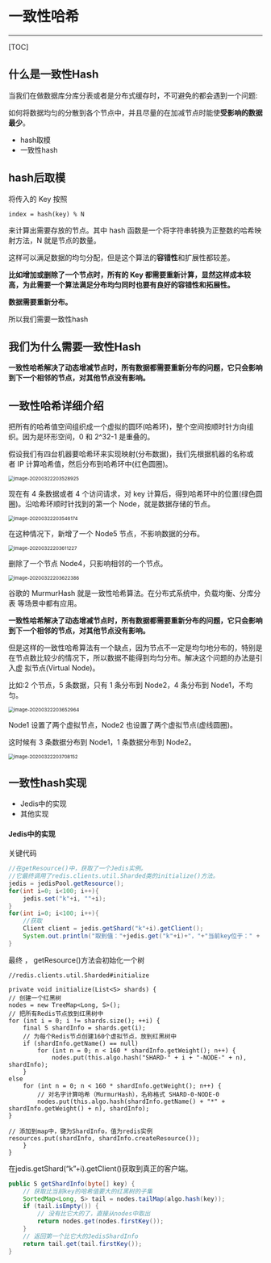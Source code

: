 # 一致性哈希

---

[TOC]

## 什么是一致性Hash

当我们在做数据库分库分表或者是分布式缓存时，不可避免的都会遇到一个问题:

如何将数据均匀的分散到各个节点中，并且尽量的在加减节点时能使**受影响的数据最少**。

- hash取模
- 一致性hash

## hash后取模

将传入的 Key 按照

```
index = hash(key) % N
```

来计算出需要存放的节点。其中 hash 函数是一个将字符串转换为正整数的哈希映射方法，N 就是节点的数量。

这样可以满足数据的均匀分配，但是这个算法的**容错性**和扩展性都较差。

**比如增加或删除了一个节点时，所有的 Key 都需要重新计算，显然这样成本较高，为此需要一个算法满足分布均匀同时也要有良好的容错性和拓展性。**

**数据需要重新分布。** 

所以我们需要一致性hash

## 我们为什么需要一致性Hash

**一致性哈希解决了动态增减节点时，所有数据都需要重新分布的问题，它只会影响 到下一个相邻的节点，对其他节点没有影响。**

## 一致性哈希详细介绍



把所有的哈希值空间组织成一个虚拟的圆环(哈希环)，整个空间按顺时针方向组 织。因为是环形空间，0 和 2^32-1 是重叠的。

假设我们有四台机器要哈希环来实现映射(分布数据)，我们先根据机器的名称或 者 IP 计算哈希值，然后分布到哈希环中(红色圆圈)。

<img src="../../../assets/image-20200322203528925.png" alt="image-20200322203528925" style="zoom: 67%;" />

现在有 4 条数据或者 4 个访问请求，对 key 计算后，得到哈希环中的位置(绿色圆圈)。沿哈希环顺时针找到的第一个 Node，就是数据存储的节点。

<img src="../../../assets/image-20200322203546174.png" alt="image-20200322203546174" style="zoom:67%;" />

在这种情况下，新增了一个 Node5 节点，不影响数据的分布。

<img src="../../../assets/image-20200322203611227.png" alt="image-20200322203611227" style="zoom:67%;" />

删除了一个节点 Node4，只影响相邻的一个节点。

<img src="../../../assets/image-20200322203622386.png" alt="image-20200322203622386" style="zoom:67%;" />



谷歌的 MurmurHash 就是一致性哈希算法。在分布式系统中，负载均衡、分库分表 等场景中都有应用。

**一致性哈希解决了动态增减节点时，所有数据都需要重新分布的问题，它只会影响 到下一个相邻的节点，对其他节点没有影响。**

但是这样的一致性哈希算法有一个缺点，因为节点不一定是均匀地分布的，特别是 在节点数比较少的情况下，所以数据不能得到均匀分布。解决这个问题的办法是引入虚 拟节点(Virtual Node)。

比如:2 个节点，5 条数据，只有 1 条分布到 Node2，4 条分布到 Node1，不均匀。

<img src="../../../assets/image-20200322203652964.png" alt="image-20200322203652964" style="zoom:67%;" />

Node1 设置了两个虚拟节点，Node2 也设置了两个虚拟节点(虚线圆圈)。

这时候有 3 条数据分布到 Node1，1 条数据分布到 Node2。

<img src="../../../assets/image-20200322203708152.png" alt="image-20200322203708152" style="zoom:67%;" />

## 一致性hash实现

- Jedis中的实现
- 其他实现

#### Jedis中的实现

关键代码

```java
//在getResource()中，获取了一个Jedis实例。
//它最终调用了redis.clients.util.Sharded类的initialize()方法。
jedis = jedisPool.getResource();
for(int i=0; i<100; i++){
    jedis.set("k"+i, ""+i);
}
for(int i=0; i<100; i++){
    //获取
    Client client = jedis.getShard("k"+i).getClient();
    System.out.println("取到值："+jedis.get("k"+i)+"，"+"当前key位于：" + client.getHost() + ":" + client.getPort());
}
```

最终 ， getResource()方法会初始化一个树 

```
//redis.clients.util.Sharded#initialize

private void initialize(List<S> shards) {
// 创建一个红黑树
nodes = new TreeMap<Long, S>();
// 把所有Redis节点放到红黑树中
for (int i = 0; i != shards.size(); ++i) {
	final S shardInfo = shards.get(i);
	// 为每个Redis节点创建160个虚拟节点，放到红黑树中
	if (shardInfo.getName() == null) 
		for (int n = 0; n < 160 * shardInfo.getWeight(); n++) {
			nodes.put(this.algo.hash("SHARD-" + i + "-NODE-" + n), shardInfo);
	}
else 
	for (int n = 0; n < 160 * shardInfo.getWeight(); n++) {
		// 对名字计算哈希（MurmurHash），名称格式 SHARD-0-NODE-0
		nodes.put(this.algo.hash(shardInfo.getName() + "*" + shardInfo.getWeight() + n), shardInfo);
}

// 添加到map中，键为ShardInfo，值为redis实例
resources.put(shardInfo, shardInfo.createResource());
	}
}
```

在jedis.getShard(“k”+i).getClient()获取到真正的客户端。

```java
public S getShardInfo(byte[] key) {
    // 获取比当前key的哈希值要大的红黑树的子集
    SortedMap<Long, S> tail = nodes.tailMap(algo.hash(key));
    if (tail.isEmpty()) {
        // 没有比它大的了，直接从nodes中取出
        return nodes.get(nodes.firstKey());
    }
    // 返回第一个比它大的JedisShardInfo
    return tail.get(tail.firstKey());
}
```

